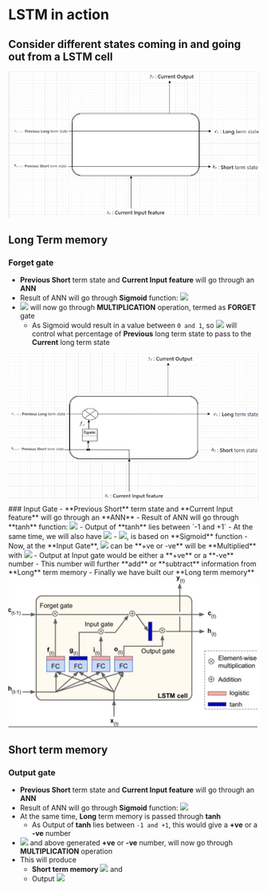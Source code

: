# LSTM in action

## Consider different states coming in and going out from a LSTM cell
<img src="images/states_lstm.png">

## Long Term memory
### Forget gate
- **Previous Short** term state and **Current Input feature** will go through an **ANN**
- Result of ANN will go through **Sigmoid** function: <img src="https://render.githubusercontent.com/render/math?math=f_{t}">
- <img src="https://render.githubusercontent.com/render/math?math=f_{t}"> will now go through **MULTIPLICATION** operation, termed as **FORGET** gate
  - As Sigmoid would result in a value between `0 and 1`, so <img src="https://render.githubusercontent.com/render/math?math=f_{t}"> will control what percentage of **Previous** long term state to pass to the **Current** long term state
<img src="images/forget_gate.png">
### Input Gate
- **Previous Short** term state and **Current Input feature** will go through an **ANN**
- Result of ANN will go through **tanh** function: <img src="https://render.githubusercontent.com/render/math?math=g_{t}">
  - Output of **tanh** lies between `-1 and +1`
- At the same time, we will also have <img src="https://render.githubusercontent.com/render/math?math=i_{t}">
  - <img src="https://render.githubusercontent.com/render/math?math=i_{t}">, is based on **Sigmoid** function
- Now, at the **Input Gate**, <img src="https://render.githubusercontent.com/render/math?math=g_{t}"> can be **+ve or -ve** will be **Multiplied** with <img src="https://render.githubusercontent.com/render/math?math=i_{t}">
  - Output at Input gate would be either a **+ve** or a **-ve** number
- This number will further **add** or **subtract** information from **Long** term memory
- Finally we have built our **Long term memory**
<img src="images/lstm.png" width=500>

## Short term memory
### Output gate
- **Previous Short** term state and **Current Input feature** will go through an **ANN**
- Result of ANN will go through **Sigmoid** function: <img src="https://render.githubusercontent.com/render/math?math=o_{t}">
- At the same time, **Long** term memory is passed through **tanh**
  - As Output of **tanh** lies between `-1 and +1`, this would give a **+ve** or a **-ve** number
- <img src="https://render.githubusercontent.com/render/math?math=o_{t}"> and above generated **+ve** or  **-ve** number, will now go through **MULTIPLICATION** operation
- This will produce
  - **Short term memory** <img src="https://render.githubusercontent.com/render/math?math=h_{t}"> and 
  - Output <img src="https://render.githubusercontent.com/render/math?math=y_{t}">
